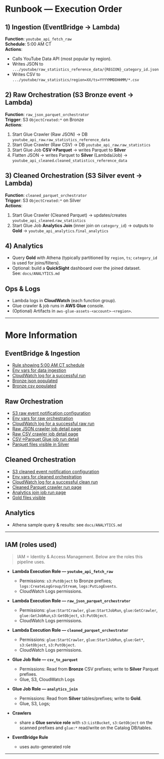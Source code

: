 # Runbook — Execution Order

## 1) Ingestion (EventBridge → Lambda)
**Function**: `youtube_api_fetch_raw`  
**Schedule**: 5:00 AM CT  
**Actions**:
- Calls YouTube Data API (most popular by region).
- Writes JSON to `.../youtube/raw_statistics_reference_data/{REGION}_category_id.json`
- Writes CSV to `.../youtube/raw_statistics/region=XX/ts=YYYYMMDDHHMM/*.csv`

## 2) Raw Orchestration (S3 Bronze event → Lambda)
**Function**: `raw_json_parquet_orchestrator`  
**Trigger**: S3 `ObjectCreated:*` on Bronze  
**Actions**:
1. Start Glue Crawler (Raw JSON) → DB `youtube_api_raw`.`raw_statistics_reference_data`
2. Start Glue Crawler (Raw CSV)  → DB `youtube_api_raw`.`raw_statistics`
3. Start Glue Job **CSV→Parquet** → writes Parquet to **Silver**
4. Flatten JSON → writes Parquet to **Silver** (Lambda/Job) → `youtube_api_cleaned`.`cleaned_statistics_reference_data`

## 3) Cleaned Orchestration (S3 Silver event → Lambda)
**Function**: `cleaned_parquet_orchestrator`  
**Trigger**: S3 `ObjectCreated:*` on Silver  
**Actions**:
1. Start Glue Crawler (Cleaned Parquet) → updates/creates `youtube_api_cleaned`.`raw_statistics`
2. Start Glue Job **Analytics Join** (inner join on `category_id`) → outputs to **Gold** → `youtube_api_analytics`.`final_analytics`

## 4) Analytics
- Query **Gold** with Athena (typically partitioned by `region`, `ts`; `category_id` is used for joins/filters).
- Optional: build a **QuickSight** dashboard over the joined dataset.  
  See: `docs/ANALYTICS.md`

## Ops & Logs
- Lambda logs in **CloudWatch** (each function group).
- Glue crawler & job runs in **AWS Glue** console.
- (Optional) Artifacts in `aws-glue-assets-<account>-<region>`.

---

# More Information

## EventBridge & Ingestion
- [Rule showing 5:00 AM CT schedule](./screenshots/eventbridge_rule.png)
- [Env vars for data ingestion](./screenshots/lambda_ingestion_config.png)
- [CloudWatch log for a successful run](./screenshots/lambda_ingestion_logs.png)
- [Bronze json populated](./screenshots/bronze_json.png)
- [Bronze csv populated](./screenshots/bronze_csv.png)

## Raw Orchestration
- [S3 raw event notification configuration](./screenshots/raw_bucket_trigger.png)
- [Env vars for raw orchestration](./screenshots/raw_lambda_config.png)
- [CloudWatch log for a successful raw run](./screenshots/raw_lambda_ingestion_logs.png)
- [Raw JSON crawler job detail page](./screenshots/glue_crawler_raw_json_run.png)
- [Raw CSV crawler job detail page](./screenshots/glue_crawler_raw_csv_run.png)
- [CSV→Parquet Glue job run detail](./screenshots/glue_job_csv_to_parquet_run.png)
- [Parquet files visible in Silver](./screenshots/silver_parquet.png)

## Cleaned Orchestration
- [S3 cleaned event notification configuration](./screenshots/cleaned_bucket_trigger.png)
- [Env vars for cleaned orchestration](./screenshots/cleaned_lambda_config.png)
- [CloudWatch log for a successful clean run](./screenshots/cleaned_lambda_ingestion_logs.png)
- [Cleaned Parquet crawler run page](./screenshots/glue_crawler_cleaned_run.png)
- [Analytics join job run page](./screenshots/glue_job_analytics_join_run.png)
- [Gold files visible](./screenshots/gold_parquet.png)

## Analytics
- Athena sample query & results: see `docs/ANALYTICS.md`

---

## IAM (roles used)

> IAM = Identity & Access Management. Below are the roles this pipeline uses.

- **Lambda Execution Role — `youtube_api_fetch_raw`**
  - Permissions: `s3:PutObject` to Bronze prefixes; `logs:CreateLogGroup/Stream`, `logs:PutLogEvents`.
  - CloudWatch Logs permissions.

- **Lambda Execution Role — `raw_json_parquet_orchestrator`**
  - Permissions: `glue:StartCrawler`, `glue:StartJobRun`, `glue:GetCrawler`, `glue:GetJobRun`,`s3:GetObject`, `s3:PutObject`.
  - CloudWatch Logs permissions.
  

- **Lambda Execution Role — `cleaned_parquet_orchestrator`**
  - Permissions: `glue:StartCrawler`, `glue:StartJobRun`, `glue:Get*`, `s3:GetObject`, `s3:PutObject`.
  - CloudWatch Logs permissions.
  
- **Glue Job Role — `csv_to_parquet`**
  - Permissions: Read from **Bronze** CSV prefixes; write to **Silver** Parquet prefixes.
  - Glue, S3, CloudWatch Logs

- **Glue Job Role — `analytics_join`**
  - Permissions: Read from **Silver** tables/prefixes; write to **Gold**.
  - Glue, S3, Logs; 
  
- **Crawlers**
  - share a **Glue service role** with `s3:ListBucket`, `s3:GetObject` on the scanned prefixes and `glue:*` read/write on the Catalog DB/tables.

- **EventBridge Rule**
  - uses auto-generated role

---

